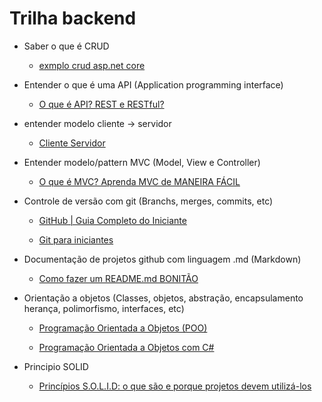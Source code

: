 # Trilha backend

- Saber o que é CRUD
    - [exmplo crud asp.net core](https://www.youtube.com/watch?v=7CVQXK8YUt4)

- Entender o que é uma API (Application programming interface)

    - [O que é API? REST e RESTful?](https://www.youtube.com/watch?v=ghTrp1x_1As)

- entender modelo cliente -> servidor

    - [Cliente Servidor](https://www.youtube.com/watch?v=Xmu-EpxcROM)

- Entender modelo/pattern MVC (Model, View e Controller)

    - [O que é MVC? Aprenda MVC de MANEIRA FÁCIL](https://www.youtube.com/watch?v=ZW2JLtX4Dag)

- Controle de versão com git (Branchs, merges, commits, etc)

    - [GitHub | Guia Completo do Iniciante](https://www.youtube.com/watch?v=UbJLOn1PAKw)

    - [Git para iniciantes](https://programadriano.medium.com/git-para-iniciantes-3b38fa5d4ddf)


- Documentação de projetos github com linguagem .md (Markdown)

    - [Como fazer um README.md BONITÃO](https://raullesteves.medium.com/github-como-fazer-um-readme-md-bonit%C3%A3o-c85c8f154f8)

- Orientação a objetos (Classes, objetos, abstração, encapsulamento herança, polimorfismo, interfaces, etc)

    - [Programação Orientada a Objetos (POO)](https://www.youtube.com/watch?v=QY0Kdg83orY)

    - [Programação Orientada a Objetos com C#](https://renicius-pagotto.medium.com/programa%C3%A7%C3%A3o-orientada-a-objetos-com-c-906e8fb6610c)



- Principio SOLID

    - [Princípios S.O.L.I.D: o que são e porque projetos devem utilizá-los](https://mari-azevedo.medium.com/princ%C3%ADpios-s-o-l-i-d-o-que-s%C3%A3o-e-porque-projetos-devem-utiliz%C3%A1-los-bf496b82b299)

